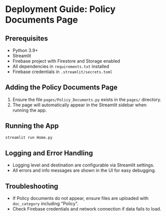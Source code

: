 # Deployment Guide: Policy Documents Page

## Prerequisites
- Python 3.9+
- Streamlit
- Firebase project with Firestore and Storage enabled
- All dependencies in `requirements.txt` installed
- Firebase credentials in `.streamlit/secrets.toml`

## Adding the Policy Documents Page
1. Ensure the file `pages/Policy_Documents.py` exists in the `pages/` directory.
2. The page will automatically appear in the Streamlit sidebar when running the app.

## Running the App
```bash
streamlit run Home.py
```

## Logging and Error Handling
- Logging level and destination are configurable via Streamlit settings.
- All errors and info messages are shown in the UI for easy debugging.

## Troubleshooting
- If Policy documents do not appear, ensure files are uploaded with `doc_category` including "Policy".
- Check Firebase credentials and network connection if data fails to load.
